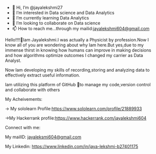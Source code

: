 - 👋 Hi, I’m @jayalekshmi27
- 👀 I’m interested in Data science and Data Analytics
- 🌱 I’m currently learning Data Analytics
- 💞️ I’m looking to collaborate on Data science
- 📫 How to reach me...through my mailid:jayalekshmi604@gmail.com

Hello!!!!👋Iam Jayalekshmi.I was actually a Physicist by profession.Now I know all of you are wondering about why Iam here.But yes,due to my immense thirst in knowing how humans can improve in making decisions and how algorithms optimize outcomes I changed my carrier as Data Analyst.

Now Iam developing my skills of recording,storing and analyzing data to effectively extract useful information.

Iam utilizing this platform of GitHub 👀to manage my code,version control and collaborate with others

My Acheivements:

-> My sololearn Profile:https://www.sololearn.com/profile/21889933

->My Hackerrank profile:https://www.hackerrank.com/jayalekshmi604



Connect with me:

My mailID: jayaleksmi604@gmail.com

My Linkedin: https://www.linkedin.com/in/jaya-lekshmi-b27401175

